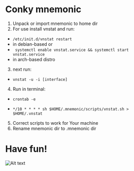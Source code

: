 # Conky mnemonic
1. Unpack or import mnemonic to home dir
2. For use install vnstat and run:

+ <code>/etc/init.d/vnstat restart</code>
+ in debian-based or
+ <code> systemctl enable vnstat.service && systemctl start vnstat.service</code>
+ in arch-based distro
3. next run:
+ <code>vnstat -u -i [interface]</code>
4. Run in terminal:
+ <code>crontab -e
+ */10 * * * * sh $HOME/.mnemonic/scripts/vnstat.sh > $HOME/.vnstat</code>
5. Correct scripts to work for Your machine
6. Rename mnemonic dir to .mnemonic dir

# Have fun!
![Alt text](/conky/mnemonic/conky-mnemonic.png?raw=true "Conky mnemonic")

